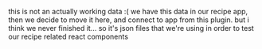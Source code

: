 this is not an actually working data :(
we have this data in our recipe app, then we decide to move it here, and connect to app from this plugin.
but i think we never finished it... so it's json files that we're using in order to test our recipe related react components
